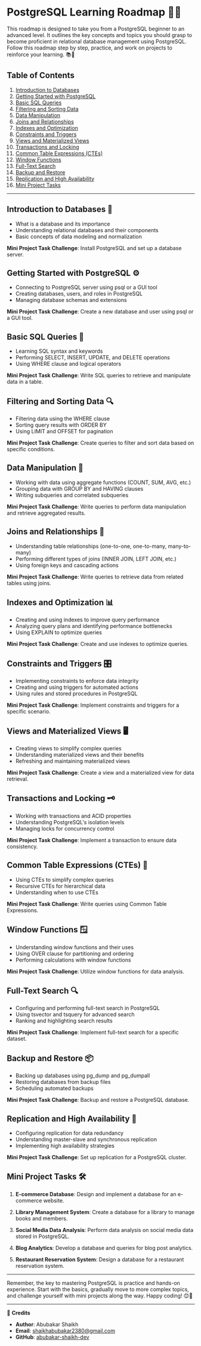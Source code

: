 # PostgreSQL Learning Roadmap 🚀🐘

This roadmap is designed to take you from a PostgreSQL beginner to an advanced level. It outlines the key concepts and topics you should grasp to become proficient in relational database management using PostgreSQL. Follow this roadmap step by step, practice, and work on projects to reinforce your learning. 📚💪

## Table of Contents
1. [Introduction to Databases](#introduction-to-databases)
2. [Getting Started with PostgreSQL](#getting-started-with-postgresql)
3. [Basic SQL Queries](#basic-sql-queries)
4. [Filtering and Sorting Data](#filtering-and-sorting-data)
5. [Data Manipulation](#data-manipulation)
6. [Joins and Relationships](#joins-and-relationships)
7. [Indexes and Optimization](#indexes-and-optimization)
8. [Constraints and Triggers](#constraints-and-triggers)
9. [Views and Materialized Views](#views-and-materialized-views)
10. [Transactions and Locking](#transactions-and-locking)
11. [Common Table Expressions (CTEs)](#common-table-expressions-ctes)
12. [Window Functions](#window-functions)
13. [Full-Text Search](#full-text-search)
14. [Backup and Restore](#backup-and-restore)
15. [Replication and High Availability](#replication-and-high-availability)
16. [Mini Project Tasks](#mini-project-tasks)

---

## Introduction to Databases 🌱

- What is a database and its importance
- Understanding relational databases and their components
- Basic concepts of data modeling and normalization

**Mini Project Task Challenge**: Install PostgreSQL and set up a database server.

## Getting Started with PostgreSQL ⚙️

- Connecting to PostgreSQL server using psql or a GUI tool
- Creating databases, users, and roles in PostgreSQL
- Managing database schemas and extensions

**Mini Project Task Challenge**: Create a new database and user using psql or a GUI tool.

## Basic SQL Queries 🐘

- Learning SQL syntax and keywords
- Performing SELECT, INSERT, UPDATE, and DELETE operations
- Using WHERE clause and logical operators

**Mini Project Task Challenge**: Write SQL queries to retrieve and manipulate data in a table.

## Filtering and Sorting Data 🔍

- Filtering data using the WHERE clause
- Sorting query results with ORDER BY
- Using LIMIT and OFFSET for pagination

**Mini Project Task Challenge**: Create queries to filter and sort data based on specific conditions.

## Data Manipulation 📝

- Working with data using aggregate functions (COUNT, SUM, AVG, etc.)
- Grouping data with GROUP BY and HAVING clauses
- Writing subqueries and correlated subqueries

**Mini Project Task Challenge**: Write queries to perform data manipulation and retrieve aggregated results.

## Joins and Relationships 🔄

- Understanding table relationships (one-to-one, one-to-many, many-to-many)
- Performing different types of joins (INNER JOIN, LEFT JOIN, etc.)
- Using foreign keys and cascading actions

**Mini Project Task Challenge**: Write queries to retrieve data from related tables using joins.

## Indexes and Optimization 📊

- Creating and using indexes to improve query performance
- Analyzing query plans and identifying performance bottlenecks
- Using EXPLAIN to optimize queries

**Mini Project Task Challenge**: Create and use indexes to optimize queries.

## Constraints and Triggers 🎛️

- Implementing constraints to enforce data integrity
- Creating and using triggers for automated actions
- Using rules and stored procedures in PostgreSQL

**Mini Project Task Challenge**: Implement constraints and triggers for a specific scenario.

## Views and Materialized Views 🖥️

- Creating views to simplify complex queries
- Understanding materialized views and their benefits
- Refreshing and maintaining materialized views

**Mini Project Task Challenge**: Create a view and a materialized view for data retrieval.

## Transactions and Locking 🗝️

- Working with transactions and ACID properties
- Understanding PostgreSQL's isolation levels
- Managing locks for concurrency control

**Mini Project Task Challenge**: Implement a transaction to ensure data consistency.

## Common Table Expressions (CTEs) 🧩

- Using CTEs to simplify complex queries
- Recursive CTEs for hierarchical data
- Understanding when to use CTEs

**Mini Project Task Challenge**: Write queries using Common Table Expressions.

## Window Functions 🪟

- Understanding window functions and their uses
- Using OVER clause for partitioning and ordering
- Performing calculations with window functions

**Mini Project Task Challenge**: Utilize window functions for data analysis.

## Full-Text Search 🔍

- Configuring and performing full-text search in PostgreSQL
- Using tsvector and tsquery for advanced search
- Ranking and highlighting search results

**Mini Project Task Challenge**: Implement full-text search for a specific dataset.

## Backup and Restore 📦

- Backing up databases using pg_dump and pg_dumpall
- Restoring databases from backup files
- Scheduling automated backups

**Mini Project Task Challenge**: Backup and restore a PostgreSQL database.

## Replication and High Availability 🔄

- Configuring replication for data redundancy
- Understanding master-slave and synchronous replication
- Implementing high availability strategies

**Mini Project Task Challenge**: Set up replication for a PostgreSQL cluster.

## Mini Project Tasks 🛠️

1. **E-commerce Database**: Design and implement a database for an e-commerce website.

2. **Library Management System**: Create a database for a library to manage books and members.

3. **Social Media Data Analysis**: Perform data analysis on social media data stored in PostgreSQL.

4. **Blog Analytics**: Develop a database and queries for blog post analytics.

5. **Restaurant Reservation System**: Design a database for a restaurant reservation system.

---

Remember, the key to mastering PostgreSQL is practice and hands-on experience. Start with the basics, gradually move to more complex topics, and challenge yourself with mini projects along the way. Happy coding! 😊🚀

---

📝 **Credits**
- **Author**: Abubakar Shaikh
- **Email**: shaikhabubakar2380@gmail.com
- **GitHub**: [abubakar-shaikh-dev](https://github.com/abubakar-shaikh-dev)
